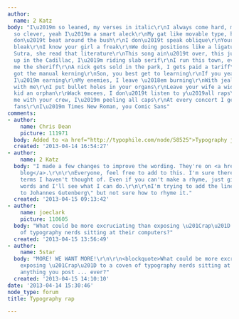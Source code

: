 ```yaml
---
author:
  name: 2 Katz
body: "I\u2019m so leaned, my verses in italic\r\nI always come hard, my flow be phallic\r\nRhymes
  so clever, yeah I\u2019m a smart aleck\r\nMy gat like movable type, hella metallic\r\nI
  don\u2019t beat around the bush\r\nI don\u2019t speak oblique\r\nYour future looking
  bleak\r\nI know your girl a freak\r\nWe doing positions like a ligature\r\nKama
  Sutra, she read that literature\r\nThis song ain\u2019t over, this just the overture\r\n\r\nHop
  up in the Cadillac, I\u2019m riding slab serif\r\nI run this town, everybody call
  me the sheriff\r\nA nick gets sold in the park, I gets paid a tariff\r\nMy flow
  got the manual kerning\r\nSon, you best get to learning\r\nIf you yearning for what
  I\u2019m earning\r\nMy enemies, I leave \u2018em burning\r\nWith jealousy. F*ck
  with me\r\nI put bullet holes in your organs\r\nLeave your wife a widow and your
  kid an orphan\r\nWack emcees, I don\u2019t listen to y\u2019all raps\r\nCome at
  me with your crew, I\u2019m peeling all caps\r\nAt every concert I get mobbed by
  fans\r\nI\u2019m Times New Roman, you Comic Sans"
comments:
- author:
    name: Chris Dean
    picture: 111971
  body: Added to <a href="http://typophile.com/node/58525">Typography jokes</a>.
  created: '2013-04-14 16:54:27'
- author:
    name: 2 Katz
  body: "I made a few changes to improve the wording. They're on <a href=\"http://kwraps.tumblr.com/post/47937951004/typography\">my
    blog</a>.\r\n\r\nEveryone, feel free to add to this. I'm sure there's a lot of
    terms I haven't thought of. Even if you can't make a rhyme, just give me a couple
    words and I'll see what I can do.\r\n\r\nI'm trying to add the line \"Shout out
    to Johannes Gutenberg\" but not sure how to rhyme it."
  created: '2013-04-15 09:13:42'
- author:
    name: joeclark
    picture: 110605
  body: "What could be more excruciating than exposing \u201Crap\u201D to a coven
    of typography nerds sitting at their computers?"
  created: '2013-04-15 13:56:49'
- author:
    name: 5star
  body: "MORE! WE WANT MORE!\r\n\r\n<blockquote>What could be more excruciating than
    exposing \u201Crap\u201D to a coven of typography nerds sitting at their computers?</blockquote>\r\n\r\nReading
    anything you post ... ever?"
  created: '2013-04-15 14:10:10'
date: '2013-04-14 15:30:46'
node_type: forum
title: Typography rap

---
```

